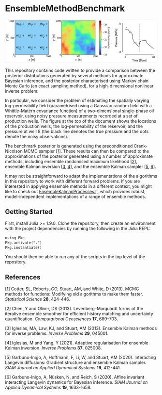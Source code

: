 # EnsembleMethodBenchmark

![Problem Setup](problem_setup.png)

This repository contains code written to provide a comparison between the posterior distributions generated by several methods for approximate Bayesian inference, and the posterior characterised using Markov chain Monte Carlo (an exact sampling method), for a high-dimensional nonlinear inverse problem.

In particular, we consider the problem of estimating the spatially varying log-permeability field (parametrised using a Gaussian random field with a Whittle-Matérn covariance function) of a two-dimensional single-phase oil reservoir, using noisy pressure measurements recorded at a set of production wells. 
The figure at the top of the document shows the locations of the production wells, the log-permeability of the reservoir, and the pressure at well 8 (the black line denotes the true pressure and the dots denote the noisy observations).

The benchmark posterior is generated using the preconditioned Crank-Nicolson MCMC sampler [[1](#1)]. 
These results can then be compared to the approximations of the posterior generated using a number of approximate methods, including ensemble randomised maximum likelihood [[2](#2)], ensemble Kalman inversion [[3](#3), [4](#4)], and the ensemble Kalman sampler [[5](#5), [6](#6)].

It may not be straightforward to adapt the implementations of the algorithms in this repository to work with different forward problems. 
If you are interested in applying ensemble methods in a different context, you might like to check out [EnsembleKalmanProcesses.jl](https://github.com/clima/ensemblekalmanprocesses.jl), which provides robust, model-independent implementations of a range of ensemble methods.

## Getting Started

First, install Julia >= 1.9.0.
Clone the repository, then create an environment with the project dependencies by running the following in the Julia REPL:
```
using Pkg
Pkg.activate(".")
Pkg.instantiate()
```
You should then be able to run any of the scripts in the top level of the repository.

## References

[<a id="1">1</a>]
Cotter, SL, Roberts, GO, Stuart, AM, and White, D (2013).
MCMC methods for functions: Modifying old algorithms to make them faster.
*Statistical Science* **28**, 424-446.

[<a id="2">2</a>]
Chen, Y and Oliver, DS (2013). 
Levenberg–Marquardt forms of the iterative ensemble smoother for efficient history matching and uncertainty quantification.
*Computational Geosciences* **17**, 689–703.

[<a id="3">3</a>]
Iglesias, MA, Law, KJ, and Stuart, AM (2013).
Ensemble Kalman methods for inverse problems.
*Inverse Problems* **29**, 045001.

[<a id="4">4</a>]
Iglesias, M and Yang, Y (2021). 
Adaptive regularisation for ensemble Kalman inversion.
*Inverse Problems* **37**, 025008.

[<a id="5">5</a>]
Garbuno-Inigo, A, Hoffmann, F, Li, W, and Stuart, AM (2020).
Interacting Langevin diffusions: Gradient structure and ensemble Kalman sampler. 
*SIAM Journal on Applied Dynamical Systems* **19**, 412-441.

[<a id="6">6</a>]
Garbuno-Inigo, A, Nüsken, N, and Reich, S (2020). 
Affine invariant interacting Langevin dynamics for Bayesian inference. 
*SIAM Journal on Applied Dynamical Systems* **19**, 1633-1658.